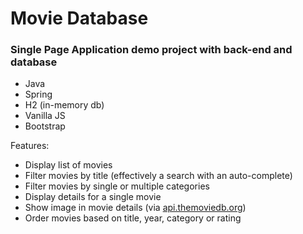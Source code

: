 # Movie Database

<h3>Single Page Application demo project with back-end and database</h3>

<ul>
  <li>Java</li>
  <li>Spring</li>
  <li>H2 (in-memory db)</li>
  <li>Vanilla JS</li>
  <li>Bootstrap</li>
</ul>

Features:
<ul>
  <li>Display list of movies</li>
  <li>Filter movies by title (effectively a search with an auto-complete)</li>
  <li>Filter movies by single or multiple categories</li>
  <li>Display details for a single movie</li>
  <li>Show image in movie details (via <a href="https://api.themoviedb.org">api.themoviedb.org</a>)</li>
  <li>Order movies based on title, year, category or rating</li>
</ul>